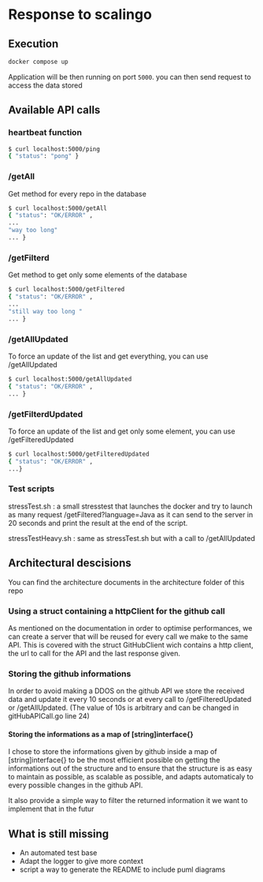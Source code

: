 # Response to scalingo

## Execution

```bash
docker compose up
```

Application will be then running on port `5000`.
you can then send request to access the data stored

## Available API calls

### heartbeat function

```bash
$ curl localhost:5000/ping
{ "status": "pong" }
```

### /getAll

Get method for every repo in the database

```bash
$ curl localhost:5000/getAll
{ "status": "OK/ERROR" ,
...
"way too long"
... }
```

### /getFilterd

Get method to get only some elements of the database

```bash
$ curl localhost:5000/getFiltered
{ "status": "OK/ERROR" ,
...
"still way too long "
... }
```

### /getAllUpdated

To force an update of the list and get everything, you can use /getAllUpdated

```bash
$ curl localhost:5000/getAllUpdated
{ "status": "OK/ERROR" ,
... }
```

### /getFilterdUpdated

To force an update of the list and get only some element, you can use /getFilteredUpdated

```bash
$ curl localhost:5000/getFilteredUpdated
{ "status": "OK/ERROR" ,
...}
```

### Test scripts

stressTest.sh : a small stresstest that launches the docker and try to launch as many request /getFiltered?language=Java as it can send to the server in 20 seconds and print the result at the end of the script.

stressTestHeavy.sh : same as stressTest.sh but with a call to /getAllUpdated

## Architectural descisions

You can find the architecture documents in the architecture folder of this repo

### Using a struct containing a httpClient for the github call

As mentioned on the documentation in order to optimise performances, we can create a server that will be reused for every call we make to the same API. This is covered with the struct GitHubClient wich contains a http client, the url to call for the API and the last response given.

### Storing the github informations

In order to avoid making a DDOS on the github API we store the received data and update it every 10 seconds or at every call to /getFilteredUpdated or /getAllUpdated. (The value of 10s is arbitrary and can be changed in gitHubAPICall.go line 24)

#### Storing the informations as a map of [string]interface{}

I chose to store the informations given by github inside a map of [string]interface{} to be the most efficient possible on getting the informations out of the structure and to ensure that the structure is as easy to maintain as possible, as scalable as possible, and adapts automaticaly to every possible changes in the github API.

It also provide a simple way to filter the returned information it we want to implement that in the futur

## What is still missing

- An automated test base
- Adapt the logger to give more context
- script a way to generate the README to include puml diagrams
